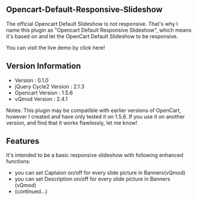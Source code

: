 <h2>Opencart-Default-Responsive-Slideshow</h2>


The official Opencart Default Slideshow is not responsive. That's why I name this plugin as "Opencart Default Responsive Slideshow", which means it's based on and let the OpenCart Default Slideshow to be responsive.

You can visit the live demo by click here!

<h2>Version Information</h2>
<ul>
<li>Version : 0.1.0</li>
<li>jQuery Cycle2 Version : 2.1.3</li>
<li>Opencart Version : 1.5.6</li>
<li>vQmod Version : 2.4.1</li>
</ul>

Notes: This plugin may be compatible with earlier versions of OpenCart, however I created and have only tested it on 1.5.6. If you use it on another version, and find that it works flawlessly, let me know!

<h2>Features</h2>
It's intended to be a basic responsive slideshow with following enhanced functions:
<ul>
<li>you can set Captaion on/off for every slide picture in Banners(vQmod)</li>
<li>you can set Description on/off for every slide picture in Banners (vQmod)</li>
<li>(continued...)</li>
</ul>
